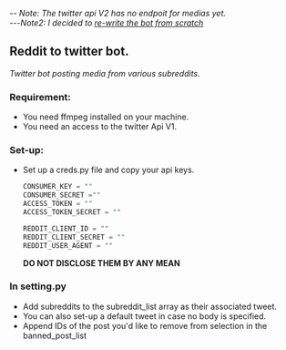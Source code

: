 -- *Note: The twitter api V2 has no endpoit for medias yet.*<br>
---*Note2: I decided to [re-write the bot from scratch](https://github.com/onetrickwolfy/reddit-twitter-bot/tree/experimental/refactoring)*

## Reddit to twitter bot. 
*Twitter bot posting media from various subreddits.*

### Requirement: 
+ You need ffmpeg installed on your machine.
+ You need an access to the twitter Api V1. 



### Set-up: 
- Set up a creds.py file and copy your api keys. 
 	```python
  CONSUMER_KEY = ""
  CONSUMER_SECRET =""
  ACCESS_TOKEN = ""
  ACCESS_TOKEN_SECRET = ""
  
  REDDIT_CLIENT_ID = ""
  REDDIT_CLIENT_SECRET = ""
  REDDIT_USER_AGENT = ""
  ``` 
  **DO NOT DISCLOSE THEM BY ANY MEAN** 
  
 ### In setting.py
- Add subreddits to the subreddit_list array as their associated tweet.
- You can also set-up a default tweet in case no body is specified.
- Append IDs of the post you'd like to remove from selection in the banned_post_list





